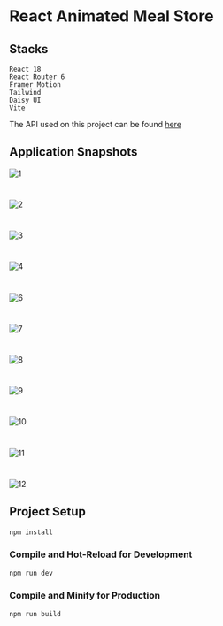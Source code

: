 # React Animated Meal Store

## Stacks

```
React 18
React Router 6
Framer Motion
Tailwind
Daisy UI
Vite
```

The API used on this project can be found <a href="https://www.themealdb.com/" target="_blank">here</a>

## Application Snapshots

![1](https://github.com/codedbyEmre/React-Animated-Meal-Store/assets/67799995/3f45ceec-b137-4f2d-a33f-95cf49807adf)

#

![2](https://github.com/codedbyEmre/React-Animated-Meal-Store/assets/67799995/3e15944a-a20d-41b7-a149-cd6fc6ed4afa)

#

![3](https://github.com/codedbyEmre/React-Animated-Meal-Store/assets/67799995/124dbb8f-7ddd-4332-8232-86172341c0ea)

#

![4](https://github.com/codedbyEmre/React-Animated-Meal-Store/assets/67799995/16e75405-fdfd-4b4f-9b18-3379568fa6bb)

#

![6](https://github.com/codedbyEmre/React-Animated-Meal-Store/assets/67799995/1f6b808b-fa99-430f-8662-85b20ccfe2a7)

#

![7](https://github.com/codedbyEmre/React-Animated-Meal-Store/assets/67799995/fee6dd5c-88c9-468f-b33a-a6968d841065)

#

![8](https://github.com/codedbyEmre/React-Animated-Meal-Store/assets/67799995/86612590-8808-4036-a61f-aacfad413a14)

#

![9](https://github.com/codedbyEmre/React-Animated-Meal-Store/assets/67799995/08adaa12-fd64-4e40-ace4-729fc16bfdf1)

#

![10](https://github.com/codedbyEmre/React-Animated-Meal-Store/assets/67799995/49ebaf31-8320-46a0-9923-c8a4309d5ca9)

#

![11](https://github.com/codedbyEmre/React-Animated-Meal-Store/assets/67799995/59b6734c-42bb-4ff4-b700-f00e40d807ff)

#

![12](https://github.com/codedbyEmre/React-Animated-Meal-Store/assets/67799995/75e70690-9a7b-454b-983d-34645d4158bf)

## Project Setup

```sh
npm install
```

### Compile and Hot-Reload for Development

```sh
npm run dev
```

### Compile and Minify for Production

```sh
npm run build
```
